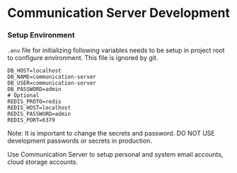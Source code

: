 # Communication Server Development

### Setup Environment

`.env` file for initializing following variables needs to be setup in project root to configure environment. This file is ignored by git.

```shell
DB_HOST=localhost
DB_NAME=communication-server
DB_USER=communication-server
DB_PASSWORD=admin
# Optional
REDIS_PROTO=redis
REDIS_HOST=localhost
REDIS_PASSWORD=admin
REDIS_PORT=6379
```

Note: It is important to change the secrets and password. DO NOT USE development passwords or secrets in production.

Use Communication Server to setup personal and system email accounts, cloud storage accounts.

